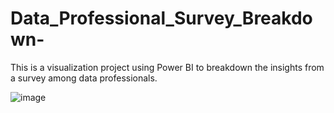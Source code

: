 # Data_Professional_Survey_Breakdown- 
This is a visualization project using Power BI to breakdown the insights from a survey among data professionals.

![image](https://github.com/user-attachments/assets/1f2b1b7d-ae98-416b-98e6-00fe5fc684bd)
